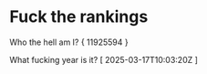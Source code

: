 # Fuck the rankings

Who the hell am I?
{ 11925594 }

What fucking year is it?
[ 2025-03-17T10:03:20Z ]
